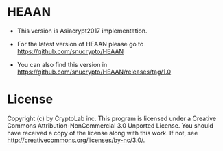 # HEAAN

- This version is Asiacrypt2017 implementation. 

- For the latest version of HEAAN please go to https://github.com/snucrypto/HEAAN

- You can also find this version in https://github.com/snucrypto/HEAAN/releases/tag/1.0

# License
Copyright (c) by CryptoLab inc. This program is licensed under a Creative Commons Attribution-NonCommercial 3.0 Unported License. You should have received a copy of the license along with this work. If not, see http://creativecommons.org/licenses/by-nc/3.0/.
